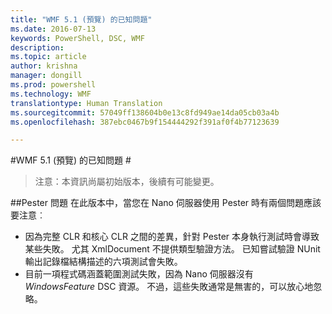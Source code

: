 ```yaml
---
title: "WMF 5.1 (預覽) 的已知問題"
ms.date: 2016-07-13
keywords: PowerShell, DSC, WMF
description: 
ms.topic: article
author: krishna
manager: dongill
ms.prod: powershell
ms.technology: WMF
translationtype: Human Translation
ms.sourcegitcommit: 57049ff138604b0e13c8fd949ae14da05cb03a4b
ms.openlocfilehash: 387ebc0467b9f154444292f391af0f4b77123639

---
```


#WMF 5.1 (預覽) 的已知問題 #

> 注意：本資訊尚屬初始版本，後續有可能變更。

##Pester 問題
在此版本中，當您在 Nano 伺服器使用 Pester 時有兩個問題應該要注意︰

* 因為完整 CLR 和核心 CLR 之間的差異，針對 Pester 本身執行測試時會導致某些失敗。 尤其 XmlDocument 不提供類型驗證方法。 已知嘗試驗證 NUnit 輸出記錄檔結構描述的六項測試會失敗。 
* 目前一項程式碼涵蓋範圍測試失敗，因為 Nano 伺服器沒有 *WindowsFeature* DSC 資源。 不過，這些失敗通常是無害的，可以放心地忽略。


<!--HONumber=Jul16_HO3-->


